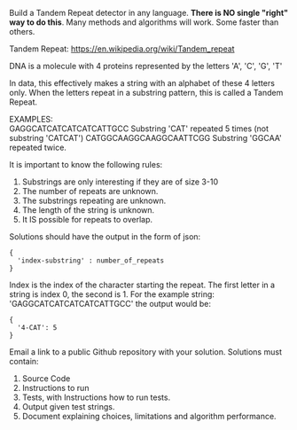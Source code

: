 Build a Tandem Repeat detector in any language. **There is NO single "right" way
to do this**. Many methods and algorithms will work. Some faster than others.  

Tandem Repeat: https://en.wikipedia.org/wiki/Tandem_repeat

DNA is a molecule with 4 proteins represented by the letters 'A', 'C', 'G', 'T'

In data, this effectively makes a string with an alphabet of these 4 letters only.
When the letters repeat in a substring pattern, this is called a Tandem Repeat.

EXAMPLES:  
GAGGCATCATCATCATCATTGCC   Substring 'CAT' repeated 5 times (not substring 'CATCAT')
CATGGCAAGGCAAGGCAATTCGG   Substring 'GGCAA' repeated twice.

It is important to know the following rules:
1) Substrings are only interesting if they are of size 3-10
2) The number of repeats are unknown.
3) The substrings repeating are unknown.
4) The length of the string is unknown.
5) It IS possible for repeats to overlap.


Solutions should have the output in the form of json:
```
{
  'index-substring' : number_of_repeats
}
```

Index is the index of the character starting the repeat. The first letter in a
string is index 0, the second is 1. For the example string: 'GAGGCATCATCATCATCATTGCC'
the output would be:  

```
{
  '4-CAT': 5
}
```

Email a link to a public Github repository with your solution. Solutions must
contain:

1. Source Code
2. Instructions to run
3. Tests, with Instructions how to run tests.
4. Output given test strings.
5. Document explaining choices, limitations and algorithm performance.
